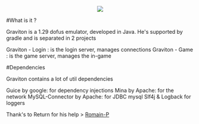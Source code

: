
<p align="center"><IMG SRC="http://i.gyazo.com/cf951ef31bae8edf9f2bcfceab2aebe7.png"></p>

#What is it ?

Graviton is a 1.29 dofus emulator, developed in Java. He's supported by gradle and is separated in 2 projects

Graviton - Login : is the login server, manages connections
Graviton - Game : is the game server, manages the in-game

#Dependencies

Graviton contains a lot of util dependencies

Guice by google: for dependency injections
Mina by Apache: for the network
MySQL-Connector by Apache: for JDBC mysql
Slf4j & Logback for loggers

Thank's to Return for his help > <a href="https://github.com/Romain-P/">Romain-P</a>
